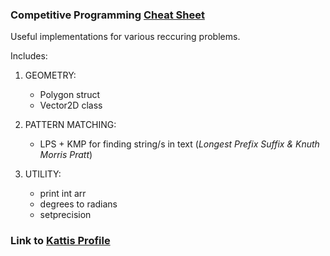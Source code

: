 ### Competitive Programming [Cheat Sheet](./cheat_sheet.cpp)

Useful implementations for various
reccuring problems.

Includes:

1. GEOMETRY:
	- Polygon struct
	- Vector2D class
	
2. PATTERN MATCHING:
	- LPS + KMP for finding string/s in text (*Longest Prefix Suffix & Knuth Morris Pratt*)
	
3. UTILITY:
	- print int arr
	- degrees to radians
	- setprecision

### Link to [Kattis Profile](https://open.kattis.com/users/max-brodeur)
